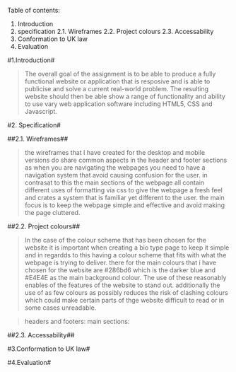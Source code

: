 Table of contents:
1. Introduction
2. specification
    2.1. Wireframes
    2.2. Project colours
    2.3. Accessability
3. Conformation to UK law
4. Evaluation

#1.Introduction#

>The overall goal of the assignment is to be able to produce a fully functional website or application that is resposive and 
is able to publicise and solve a current real-world problem. The resulting website should then be able show a range of functionality
and ability to use vary web application software including HTML5, CSS and Javascript. 

#2. Specification#

##2.1. Wireframes##
>the wireframes that I have created for the desktop and mobile versions do share common aspects in the header and footer sections as
when you are navigating the webpages you need to have a navigation system that avoid causing confusion for the user. in contrasat to
this the main sections of the webpage all contain different uses of formatting via css to give the webpage a fresh feel and 
crates a system that is familiar yet different to the user. the main focus is to keep the webpage simple and effective and avoid
making the page cluttered.

##2.2. Project colours##
>In the case of the colour scheme that has been chosen for the website it is important when creating a bio type page to keep it
simple and in regardds to this having a colour scheme that fits with what the webpage is trying to deliver. there for the main
colours that i have chosen for the website are #286bd6 which is the darker blue and #E4E4E as the main background colour. The use
of these reasonably enables of the features of the website to stand out. additionally the use of as few colours as possibly reduces
the risk of clashing colours which could make certain parts of thge website difficult to read or in some cases unreadable. 

>headers and footers:
>main sections:

##2.3. Accessability##

#3.Conformation to UK law#


#4.Evaluation#